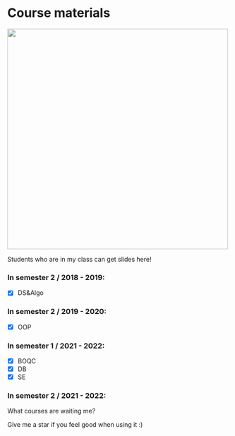 # Course materials

<img src="https://cdna.artstation.com/p/assets/images/images/024/132/004/original/christine-le-blond-catanimnosig.gif?1581424415" width = 500px/>

Students who are in my class can get slides here!

### In semester 2 / 2018 - 2019:
- [x] DS&Algo

### In semester 2 / 2019 - 2020:
- [x] OOP

### In semester 1 / 2021 - 2022:
- [x] BOQC
- [x] DB
- [x] SE

### In semester 2 / 2021 - 2022:

What courses are waiting me?

Give me a star if you feel good when using it :)

